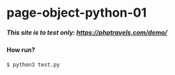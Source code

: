 # page-object-python-01

##### This site is to test only: https://phptravels.com/demo/


#### How run?
    $ python3 test.py
